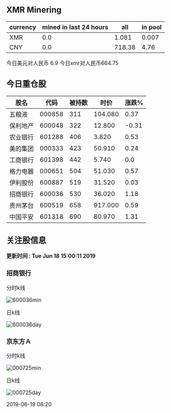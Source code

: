 ## XMR Minering

|currency|mined in last 24 hours|all|in pool|
|---|---|---|---|
|XMR|0.0|1.081|0.007|
|CNY|0.0|718.38|4.76|

今日美元对人民币 6.9	今日xmr对人民币664.75


## 今日重仓股 

|股名|代码|被持数|时价|涨跌%|
|---|---|---|---|---|
|五粮液|000858|311|104.080|0.37|
|保利地产|600048|322|12.800|-0.31|
|农业银行|601288|406|3.820|0.53|
|美的集团|000333|423|50.910|0.24|
|工商银行|601398|442|5.740|0.0|
|格力电器|000651|504|51.030|0.57|
|伊利股份|600887|519|31.520|0.03|
|招商银行|600036|530|36.020|1.18|
|贵州茅台|600519|658|917.000|0.59|
|中国平安|601318|690|80.970|1.31|

## 关注股信息
**更新时间 : Tue Jun 18 15:00:11 2019**
### 招商银行 
分时k线

![600036min](http://image.sinajs.cn/newchart/min/n/sh600036.gif)

日k线

![600036day](http://image.sinajs.cn/newchart/daily/n/sh600036.gif)

### 京东方Ａ 
分时k线

![000725min](http://image.sinajs.cn/newchart/min/n/sz000725.gif)

日k线

![000725day](http://image.sinajs.cn/newchart/daily/n/sz000725.gif)

2019-06-19 08:20